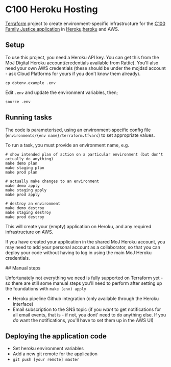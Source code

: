 # C100 Heroku Hosting

[Terraform][terraform] project to create environment-specific infrastructure for the [C100 Family Justice application][c100-app] in [Heroku]:[heroku] and AWS.

[terraform]: https://www.terraform.io/
[c100-app]: https://github.com/ministryofjustice/c100-application
[heroku]: https://heroku.com
[aws]: https://aws.amazon.com

## Setup

To use this project, you need a Heroku API key. You can get this from the MoJ Digital Heroku account(credentials available from Rattic). You'll also need your own AWS credentials (these should be under the mojdsd account - ask Cloud Platforms for yours if you don't know them already).

    cp dotenv.example .env

Edit `.env` and update the environment variables, then;

    source .env

## Running tasks

The code is parameterised, using an environment-specific config file (`environments/{env name}/terraform.tfvars`) to set appropriate values.

To run a task, you must provide an environment name, e.g.
```
# show intended plan of action on a particular environment (but don't actually do anything)
make demo plan
make staging plan
make prod plan

# actually make changes to an environment
make demo apply
make staging apply
make prod apply

# destroy an environment
make demo destroy
make staging destroy
make prod destroy
```

This will create your (empty) application on Heroku, and any required infrastructure on AWS.

If you have created your application in the shared MoJ Heroku account, you may need to add your personal account as a collaborator, so that you can deploy your code without having to log in using the main MoJ Heroku credentials.

## Manual steps

Unfortunately not everything we need is fully supported on Terraform yet - so there are still some manual steps you'll need to perform after setting up the foundations with `make (env) apply`

* Heroku pipeline Github integration (only available through the Heroku interface)
* Email subscription to the SNS topic (if you _want_ to get notifications for all email events, that is - if not, you dont' need to do anything else. If you _do_ want the notifications, you'll have to set them up in the AWS UI)

## Deploying the application code

* Set heroku environment variables
* Add a new git remote for the application
* `git push [your remote] master`
